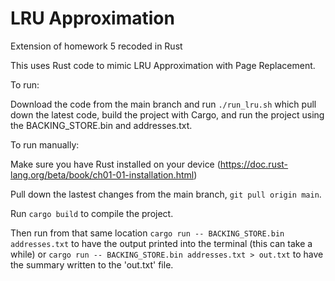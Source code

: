 # LRU Approximation
Extension of homework 5 recoded in Rust

This uses Rust code to mimic LRU Approximation with Page Replacement.

To run:

Download the code from the main branch and run ```./run_lru.sh``` which pull down the latest code, build the project with Cargo,
and run the project using the BACKING_STORE.bin and addresses.txt.

To run manually:

Make sure you have Rust installed on your device (https://doc.rust-lang.org/beta/book/ch01-01-installation.html)

Pull down the lastest changes from the main branch, `git pull origin main`.

Run ```cargo build``` to compile the project.

Then run from that same location ```cargo run -- BACKING_STORE.bin addresses.txt``` to have the output printed into the terminal (this can take a while)
or ```cargo run -- BACKING_STORE.bin addresses.txt > out.txt``` to have the summary written to the 'out.txt' file.